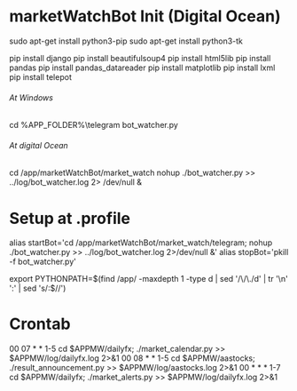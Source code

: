 # marketWatchBot Init (Digital Ocean)
sudo apt-get install python3-pip
sudo apt-get install python3-tk

pip install django
pip install beautifulsoup4
pip install html5lib
pip install pandas
pip install pandas_datareader
pip install matplotlib
pip install lxml
pip install telepot

###### At Windows ######
cd %APP_FOLDER%\telegram
bot_watcher.py

###### At digital Ocean ######
cd /app/marketWatchBot/market_watch
nohup ./bot_watcher.py >> ../log/bot_watcher.log 2> /dev/null &

# Setup at .profile
alias startBot='cd /app/marketWatchBot/market_watch/telegram; nohup ./bot_watcher.py >> ../log/bot_watcher.log 2>/dev/null &'
alias stopBot='pkill -f bot_watcher.py'

export PYTHONPATH=$(find /app/ -maxdepth 1 -type d | sed '/\/\./d' | tr '\n' ':' | sed 's/:$//')

# Crontab
00 07 * * 1-5 cd $APPMW/dailyfx; ./market_calendar.py >> $APPMW/log/dailyfx.log 2>&1
00 08 * * 1-5 cd $APPMW/aastocks; ./result_announcement.py >> $APPMW/log/aastocks.log 2>&1
00 * * * 1-7 cd $APPMW/dailyfx; ./market_alerts.py >> $APPMW/log/dailyfx.log 2>&1

